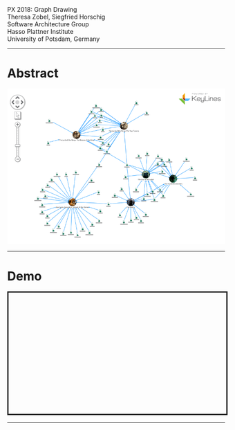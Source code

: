 <!-- markdown-config presentation=true -->

<!-- #TODO make style links in container content relative to url -->
<!-- <link rel="stylesheet" type="text/css" href="style.css" /> -->
<link rel="stylesheet" type="text/css" href="doc/PX2018/style.css"  />
<link rel="stylesheet" type="text/css" href="src/client/lively.css"  />
<link rel="stylesheet" type="text/css" href="templates/livelystyle.css"  />

<style>
  .lively-slide {
    border: 1px solid rgb(220,220,220)
    page-break-before: always;
/*     border: 2px solid red
 */
  }
  p {
    font-size: 18pt
  }
  @media print {
    .lively-slide {
      page-break-before: always;
      border: 0px solid white;
/*       border: 2px solid blue; */
    }      
  }
  
</style>

<div class="title">
  PX 2018: Graph Drawing
</div>

<div class="authors">
  Theresa Zobel, Siegfried Horschig
</div>

<div class="credentials">
  Software Architecture Group <br>Hasso Plattner Institute<br> University of Potsdam, Germany
</div>

<script>
  var button = document.createElement("button")
  button.textContent = "print"
  button.onclick = async () => {
   var presentation = lively.query(this, "lively-presentation")
   presentation.print()
  }
  button.style = "position: absolute; bottom: 10px; left: 10px"
  button
</script>


--- 

# Abstract

<img src="./img/standard-layout-1.gif">

---

# Demo

<div>
<svg width="900" height="500" id="svgContainer" style="border-style: solid"></svg>
</div>
<style>

rect {
  fill: none;
  pointer-events: all;
}

.node {
  fill: #000;
}

.cursor {
  fill: none;
  stroke: brown;
  pointer-events: none;
}

.link {
  stroke: #999;
}

</style>

<script>
import d3 from "src/external/d3.v5.js"

var addNewButton = document.createElement("button")
  addNewButton.textContent = "Add"
  addNewButton.onclick = async () => {
   addNode();
  }
  button.style = "position: absolute; bottom: 10px; left: 10px"
  button

var nodeId = 3;

var graphJson = {
        "nodes": [
          {"id": 1, "group": 1},
          {"id": 2, "group": 2},
          {"id": 3, "group": 3}        
        ],
        "links": [
          {"source": 1, "target": 2, "value": 1},
          {"source": 1, "target": 3, "value": 2}
        ]
      }

function getGraphJSON() {
    return graphJson;
  }
  
function addNode() {
  nodeId++;
  var newNode = {"id": nodeId, "group": nodeId};
  var newLink = {"source": 1, "target": newNode, "value": 2};
  console.log(nodeId);
  // graphJson.nodes.append(newNode);
  // graphJson.links.append(newLink);
}
  
  

(async restart => {

  console.log('restart');

  var color = d3.scaleOrdinal(d3.schemeCategory20);
  var svg = d3.select(lively.query(this, "#svgContainer")),
      graph = getGraphJSON(),
      width = +svg.attr("width"),
      height = +svg.attr("height");

  var simulation = d3.forceSimulation()
  .force("link", d3.forceLink().id(function(d) { return d.id; }))
  .force("charge", d3.forceManyBody())
  .force("center", d3.forceCenter(width / 2, height / 2));

  var node = svg.append("g")
    .attr("class", "nodes")
    .selectAll("circle")
    .data(graph.nodes)
    .enter().append("circle")
      .attr("r", 10)
      .attr("fill", function(d) { return color(d.group); })
      .call(d3.drag()
          .on("start", dragstarted.bind(this, simulation))
          .on("drag", dragged.bind(this, simulation))
          .on("end", dragended.bind(this, simulation)));

  var link = svg.append("g")
    .attr("class", "links")
    .selectAll("line")
    .data(graph.links)
    .enter().append("line")
      .attr("stroke-width", function(d) { return Math.sqrt(d.value); })
      .attr("stroke", "lightgray");

  node.append("title")
    .text(function(d) { return d.id; });

  simulation
    .nodes(graph.nodes)
    .on("tick", ticked.bind(this, link, node));

  simulation.force("link")
    .links(graph.links)
    .distance(100);

})();

function ticked(link, node) {
  link
    .attr("x1", function(d) { return d.source.x; })
    .attr("y1", function(d) { return d.source.y; })
    .attr("x2", function(d) { return d.target.x; })
    .attr("y2", function(d) { return d.target.y; });

  node
    .attr("cx", function(d) { return d.x; })
    .attr("cy", function(d) { return d.y; });
}
  
function dragstarted(simulation, d) {
  if (!d3.event.active) simulation.alphaTarget(0.3).restart();
  d.fx = d.x;
  d.fy = d.y;
}

function dragged(simulation, d) {
  d.fx = d3.event.x;
  d.fy = d3.event.y;
}

function dragended(simulation, d) {
  if (!d3.event.active) simulation.alphaTarget(0);
  d.fx = null;
  d.fy = null;
}
</script>
---

<!-- #TODO pull this up into presentation? -->
<script>
// poor men's slide master
var presentation = lively.query(this, "lively-presentation")
if (presentation && presentation.slides) {
  presentation.slides().forEach(ea => {
    var img = document.createElement("img")
    img.classList.add("logo")
    img.src="https://lively-kernel.org/lively4/lively4-jens/doc/PX2018/media/hpi_logo.png" 
    img.setAttribute("width", "50px")
    ea.appendChild(img)

    var div = document.createElement("div")
    div.classList.add("page-number")
    ea.appendChild(div)
  });
}
""
</script>